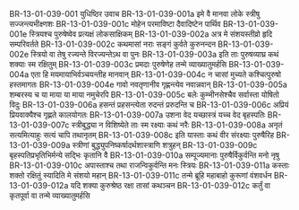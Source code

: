 BR-13-01-039-001	युधिष्ठिर उवाच
BR-13-01-039-001a	इमे वै मानवा लोके स्त्रीषु सज्जन्त्यभीक्ष्णशः
BR-13-01-039-001c	मोहेन परमाविष्टा दैवादिष्टेन पार्थिव
BR-13-01-039-001e	स्त्रियश्च पुरुषेष्वेव प्रत्यक्षं लोकसाक्षिकम्
BR-13-01-039-002a	अत्र मे संशयस्तीव्रो हृदि सम्परिवर्तते
BR-13-01-039-002c	कथमासां नराः सङ्गं कुर्वते कुरुनन्दन
BR-13-01-039-002e	स्त्रियो वा तेषु रज्यन्ते विरज्यन्तेऽथ वा पुनः
BR-13-01-039-003a	इति ताः पुरुषव्याघ्र कथं शक्याः स्म रक्षितुम्
BR-13-01-039-003c	प्रमदाः पुरुषेणेह तन्मे व्याख्यातुमर्हसि
BR-13-01-039-004a	एता हि मयमायाभिर्वञ्चयन्तीह मानवान्
BR-13-01-039-004c	न चासां मुच्यते कश्चित्पुरुषो हस्तमागतः
BR-13-01-039-004e	गावो नवतृणानीव गृह्णन्त्येव नवान्नवान्
BR-13-01-039-005a	शम्बरस्य च या माया या माया नमुचेरपि
BR-13-01-039-005c	बलेः कुम्भीनसेश्चैव सर्वास्ता योषितो विदुः
BR-13-01-039-006a	हसन्तं प्रहसन्त्येता रुदन्तं प्ररुदन्ति च
BR-13-01-039-006c	अप्रियं प्रियवाक्यैश्च गृह्णते कालयोगतः
BR-13-01-039-007a	उशना वेद यच्छास्त्रं यच्च वेद बृहस्पतिः
BR-13-01-039-007c	स्त्रीबुद्ध्या न विशिष्येते ताः स्म रक्ष्याः कथं नरैः
BR-13-01-039-008a	अनृतं सत्यमित्याहुः सत्यं चापि तथानृतम्
BR-13-01-039-008c	इति यास्ताः कथं वीर संरक्ष्याः पुरुषैरिह
BR-13-01-039-009a	स्त्रीणां बुद्ध्युपनिष्कर्षादर्थशास्त्राणि शत्रुहन्
BR-13-01-039-009c	बृहस्पतिप्रभृतिभिर्मन्ये सद्भिः कृतानि वै
BR-13-01-039-010a	सम्पूज्यमानाः पुरुषैर्विकुर्वन्ति मनो नृषु
BR-13-01-039-010c	अपास्ताश्च तथा राजन्विकुर्वन्ति मनः स्त्रियः
BR-13-01-039-011a	कस्ताः शक्तो रक्षितुं स्यादिति मे संशयो महान्
BR-13-01-039-011c	तन्मे ब्रूहि महाबाहो कुरूणां वंशवर्धन
BR-13-01-039-012a	यदि शक्या कुरुश्रेष्ठ रक्षा तासां कथञ्चन
BR-13-01-039-012c	कर्तुं वा कृतपूर्वा वा तन्मे व्याख्यातुमर्हसि
